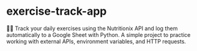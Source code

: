 # exercise-track-app
🏃‍♂️ Track your daily exercises using the Nutritionix API and log them automatically to a Google Sheet with Python. A simple project to practice working with external APIs, environment variables, and HTTP requests.

